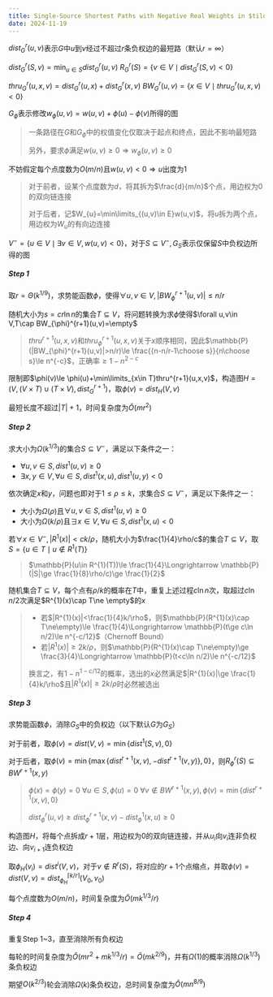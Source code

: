 ```yaml
---
title: Single-Source Shortest Paths with Negative Real Weights in $tilde{O}(mn^{8/9})$ Time
date: 2024-11-19
---
```


$dist^{r}_{G}(u,v)$表示$G$中$u$到$v$经过不超过$r$条负权边的最短路（默认$r=\infty$）

$dist^{r}_{G}(S,v)=\min_{u\in S}dist^{r}_{G}(u,v)$	$R^{r}_{G}(S)=\{v\in V\mid dist^{r}_{G}(S,v)<0\}$

$thru_{G}^{r}(u,x,v)=dist_{G}^{r}(u,x)+dist_{G}^{r}(x,v)$	$BW_{G}^{r}(u,v)=\{x\in V\mid thru^{r}_{G}(u,x,v)<0\}$

$G_{\phi}$表示修改$w_{\phi}(u,v)=w(u,v)+\phi(u)-\phi(v)$所得的图

> 一条路径在$G$和$G_{\phi}$中的权值变化仅取决于起点和终点，因此不影响最短路
>
> 另外，要求$\phi$满足$w(u,v)\ge 0\Longrightarrow w_{\phi}(u,v)\ge 0$

不妨假定每个点度数为$O(m/n)$且$w(u,v)<0\Longrightarrow u$出度为$1$

> 对于前者，设某个点度数为$d$，将其拆为$\frac{d}{m/n}$个点，用边权为$0$的双向链连接
>
> 对于后者，记$W_{u}=\min\limits_{(u,v)\in E}w(u,v)$，将$u$拆为两个点，用边权为$W_{u}$的有向边连接

$V^{-}=\{u\in V\mid \exists v\in V,w(u,v)<0\}$，对于$S\subseteq V^{-},G_{S}$表示仅保留$S$中负权边所得的图

##### Step 1

取$r=\Theta(k^{1/9})$，求势能函数$\phi$，使得$\forall u,v\in V,|BW_{\phi}^{r+1}(u,v)|\le n/r$

随机大小为$s=cr\ln n$的集合$T\subseteq V$，将问题转换为求$\phi$使得$\forall u,v\in V,T\cap BW_{\phi}^{r+1}(u,v)=\empty$

> $thru^{r+1}(u,x,v)$和$thru_{\phi}^{r+1}(u,x,v)$关于$x$顺序相同，因此$\mathbb{P}(|BW_{\phi}^{r+1}(u,v)|>n/r)\le \frac{{n-n/r-1\choose s}}{n\choose s}\le n^{-c}$，正确率$\ge 1-n^{2-c}$

限制即$\phi(v)\le \phi(u)+\min\limits_{x\in T}thru^{r+1}(u,x,v)$，构造图$H=(V,(V\times T)\cup (T\times V),dist^{r+1}_{G})$，取$\phi(v)=dist_{H}(V,v)$

最短长度不超过$|T|+1$，时间复杂度为$\tilde{O}(mr^{2})$

##### Step 2

求大小为$\Omega(k^{1/3})$的集合$S\subseteq V^{-}$，满足以下条件之一：

- $\forall u,v\in S,dist^{1}(u,v)\ge 0$
- $\exists x,y\in V,\forall u\in S,dist^{1}(x,u),dist^{1}(u,y)<0$

依次确定$x$和$y$，问题也即对于$1\le \rho\le k$，求集合$S\subseteq V^{-}$，满足以下条件之一：

- 大小为$\Omega(\rho)$且$\forall u,v\in S,dist^{1}(u,v)\ge 0$
- 大小为$\Omega(k/\rho)$且$\exists x\in V,\forall u\in S,dist^{1}(x,u)<0$

若$\forall x\in V^{-},|R^{1}(x)|<ck/\rho$，随机大小为$\frac{1}{4}\rho/c$的集合$T\subseteq V$，取$S=\{u\in T\mid u\not\in R^{1}(T)\}$

> $\mathbb{P}(u\in R^{1}(T))\le \frac{1}{4}\Longrightarrow \mathbb{P}(|S|\ge \frac{1}{8}\rho/c)\ge \frac{1}{2}$

随机集合$T\subseteq V$，每个点有$\rho/k$的概率在$T$中，重复上述过程$c\ln n$次，取超过$c\ln n/2$次满足$R^{1}(x)\cap T\ne \empty$的$x$

> - 若$|R^{1}(x)|<\frac{1}{4}k/\rho$，则$\mathbb{P}(R^{1}(x)\cap T\ne\empty)\le \frac{1}{4}\Longrightarrow \mathbb{P}(t\ge c\ln n/2)\le n^{-c/12}$（Chernoff Bound）
> - 若$|R^{1}(x)|\ge 2k/\rho$，则$\mathbb{P}(R^{1}(x)\cap T\ne\empty)\ge \frac{3}{4}\Longrightarrow \mathbb{P}(t<c\ln n/2)\le n^{-c/12}$
>
> 换言之，有$1-n^{1-c/12}$的概率，选出的$x$必然满足$|R^{1}(x)|\ge \frac{1}{4}k/\rho$且$|R^{1}(x)|\ge 2k/\rho$时必然被选出

##### Step 3

求势能函数$\phi$，消除$G_{S}$中的负权边（以下默认$G$为$G_{S}$）

对于前者，取$\phi(v)=dist(V,v)=\min\{dist^{1}(S,v),0\}$

对于后者，取$\phi(v)=\min\{\max\{dist^{r+1}(x,v),-dist^{r+1}(v,y)\},0\}$，则$R_{\phi}^{r}(S)\subseteq BW^{r+1}(x,y)$

> $\phi(x)=\phi(y)=0$	$\forall u\in S,\phi(u)=0$	$\forall v\not\in BW^{r+1}(x,y),\phi(v)=\min\{dist^{r+1}(x,v),0\}$
>
> $dist^{r}_{\phi}(u,v)\ge dist^{r+1}_{\phi}(x,v)-dist_{\phi}^{1}(x,u)\ge 0$

构造图$H$，将每个点拆成$r+1$层，用边权为$0$的双向链连接，并从$u_{i}$向$v_{i}$连非负权边、向$v_{i+1}$连负权边

取$\phi_{H}(v_{i})=dist^{i}(V,v)$，对于$v\not\in R^{r}(S)$，将对应的$r+1$个点缩点，并取$\phi(v)=dist(V,v)=dist_{\phi_{H}}^{\lceil k/r\rceil}(V_{0},v_{0})$

每个点度数为$O(m/n)$，时间复杂度为$\tilde{O}(mk^{1/3}/r)$

##### Step 4

重复Step 1~3，直至消除所有负权边

每轮的时间复杂度为$\tilde{O}(mr^{2}+mk^{1/3}/r)=\tilde{O}(mk^{2/9})$，并有$\Omega(1)$的概率消除$\Omega(k^{1/3})$条负权边

期望$O(k^{2/3})$轮会消除$\Omega(k)$条负权边，总时间复杂度为$\tilde{O}(mn^{8/9})$
